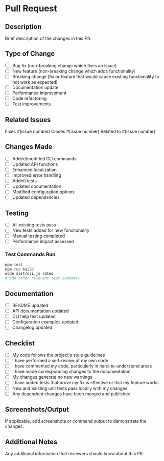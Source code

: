# Pull Request

## Description
Brief description of the changes in this PR.

## Type of Change
- [ ] Bug fix (non-breaking change which fixes an issue)
- [ ] New feature (non-breaking change which adds functionality)
- [ ] Breaking change (fix or feature that would cause existing functionality to not work as expected)
- [ ] Documentation update
- [ ] Performance improvement
- [ ] Code refactoring
- [ ] Test improvements

## Related Issues
Fixes #(issue number)
Closes #(issue number)
Related to #(issue number)

## Changes Made
- [ ] Added/modified CLI commands
- [ ] Updated API functions
- [ ] Enhanced localization
- [ ] Improved error handling
- [ ] Added tests
- [ ] Updated documentation
- [ ] Modified configuration options
- [ ] Updated dependencies

## Testing
- [ ] All existing tests pass
- [ ] New tests added for new functionality
- [ ] Manual testing completed
- [ ] Performance impact assessed

### Test Commands Run
```bash
npm test
npm run build
node dist/cli.js rates
# Add other relevant test commands
```

## Documentation
- [ ] README updated
- [ ] API documentation updated
- [ ] CLI help text updated
- [ ] Configuration examples updated
- [ ] Changelog updated

## Checklist
- [ ] My code follows the project's style guidelines
- [ ] I have performed a self-review of my own code
- [ ] I have commented my code, particularly in hard-to-understand areas
- [ ] I have made corresponding changes to the documentation
- [ ] My changes generate no new warnings
- [ ] I have added tests that prove my fix is effective or that my feature works
- [ ] New and existing unit tests pass locally with my changes
- [ ] Any dependent changes have been merged and published

## Screenshots/Output
If applicable, add screenshots or command output to demonstrate the changes.

## Additional Notes
Any additional information that reviewers should know about this PR.